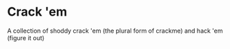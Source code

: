 # Crack 'em
A collection of shoddy crack 'em (the plural form of crackme) and hack 'em (figure it out)
